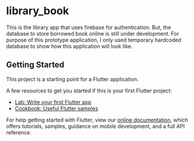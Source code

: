 # library_book

This is the library app that uses firebase for authentication. But, the database to store borrowed book online is still under development. For purpose of this prototype application, I only used temporary hardcoded database to show how this application will look like.

## Getting Started

This project is a starting point for a Flutter application.

A few resources to get you started if this is your first Flutter project:

- [Lab: Write your first Flutter app](https://flutter.dev/docs/get-started/codelab)
- [Cookbook: Useful Flutter samples](https://flutter.dev/docs/cookbook)

For help getting started with Flutter, view our
[online documentation](https://flutter.dev/docs), which offers tutorials,
samples, guidance on mobile development, and a full API reference.
